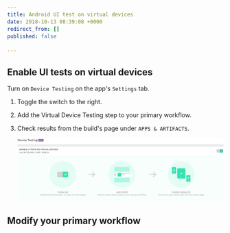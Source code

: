```yaml
---
title: Android UI test on virtual devices
date: 2018-10-13 08:39:08 +0000
redirect_from: []
published: false

---
```

## Enable UI tests on virtual devices

Turn on `Device Testing` on the app's `Settings` tab.

1. Toggle the switch to the right.
2. Add the Virtual Device Testing step to your primary workflow.
3. Check results from the build's page under `APPS & ARTIFACTS`.

   ![](/img/android-vdt-turn-on.jpg)

## Modify your primary workflow